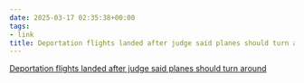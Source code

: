 ```yaml
---
date: 2025-03-17 02:35:38+00:00
tags:
- link
title: Deportation flights landed after judge said planes should turn around
---
```


[Deportation flights landed after judge said planes should turn around](https://www.washingtonpost.com/immigration/2025/03/16/deportation-flights-trump-el-salvador/)